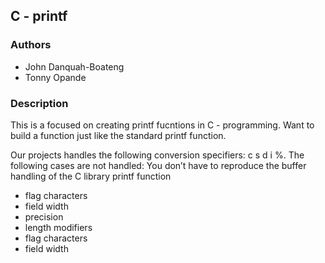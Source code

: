 ## C - printf

### Authors
- John Danquah-Boateng 
- Tonny Opande 

### Description
This is a focused on creating printf fucntions in C - programming. Want to build a function
just like the standard printf function.

Our projects handles the following conversion specifiers: c s d i %.
The following cases are not handled:
You don’t have to reproduce the buffer handling of the C library printf function
- flag characters
- field width
- precision
- length modifiers
- flag characters
- field width
